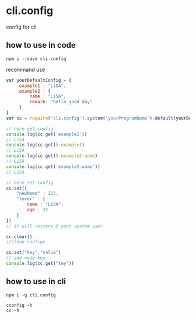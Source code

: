 # cli.config
config for cli


## how to use  in code
```shell
npm i --save cli.config
```
recommand use
```js
var yourDefaultConfig = {
     example1 : "LiSA",
     example2 : {
         name : "LiSA",
         remark: "hello good day"
     }
}
var cc = require('cli.config').system('yourProgramName').default(yourDefaultConfig)

// here get config
console.log(cc.get('example1'))
// LiSA
console.log(cc.get().example1)
// LiSA
console.log(cc.get().example2.name)
// LiSA
console.log(cc.get('example2.name'))
// LiSA

// here set config
cc.set({
    "newName" : 123,
    "lover" : {
        name : "LiSA",
        age : 32
    }
}) 
// it will restore @ your system user

cc.clear()
//clean configs 

cc.set("key","value")
// add node key
console.log(cc.get("key"))

```

## how to use in cli
```shell
npm i -g cli.config
```
```shell
cconfig -h
cc -h

```
